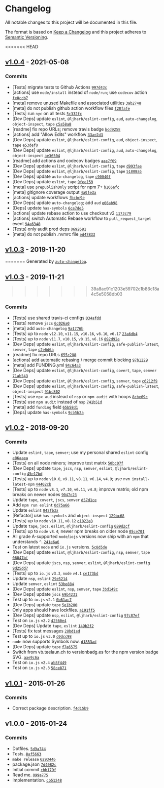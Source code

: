 # Changelog

All notable changes to this project will be documented in this file.

The format is based on [Keep a Changelog](https://keepachangelog.com/en/1.0.0/)
and this project adheres to [Semantic Versioning](https://semver.org/spec/v2.0.0.html).

<<<<<<< HEAD
## [v1.0.4](https://github.com/inspect-js/is-symbol/compare/v1.0.3...v1.0.4) - 2021-05-08

### Commits

- [Tests] migrate tests to Github Actions [`997d43c`](https://github.com/inspect-js/is-symbol/commit/997d43c091d1f8d3a2b3d7dfb17a73cdc5a75dde)
- [actions] use `node/install` instead of `node/run`; use `codecov` action [`fe0ccb7`](https://github.com/inspect-js/is-symbol/commit/fe0ccb7b7b64e74e095ef782dcc1d24d6c4b0be4)
- [meta] remove unused Makefile and associated utilities [`3ab2748`](https://github.com/inspect-js/is-symbol/commit/3ab2748ab6c2de21fc24f131bb880c68ba0b7b34)
- [meta] do not publish github action workflow files [`f20fafe`](https://github.com/inspect-js/is-symbol/commit/f20fafeb21585c7b4871ea19f104fd7696734fe8)
- [Tests] run `nyc` on all tests [`5c332fc`](https://github.com/inspect-js/is-symbol/commit/5c332fc92cecbed4a2041bc0c52b991b4a593f34)
- [Dev Deps] update `eslint`, `@ljharb/eslint-config`, `aud`, `auto-changelog`, `object-inspect`, `tape` [`c5a58a8`](https://github.com/inspect-js/is-symbol/commit/c5a58a8bea390a9b02e1c8c4aac30c223370297b)
- [readme] fix repo URLs; remove travis badge [`bcd9258`](https://github.com/inspect-js/is-symbol/commit/bcd9258d161fe709148fcc47962df3372c544727)
- [actions] add "Allow Edits" workflow [`33ae2d3`](https://github.com/inspect-js/is-symbol/commit/33ae2d3940e9daa6003a84c232874ee558b2fb44)
- [Dev Deps] update `eslint`, `@ljharb/eslint-config`, `aud`, `object-inspect`, `tape` [`e53def0`](https://github.com/inspect-js/is-symbol/commit/e53def0b77c38cbfae87fd8bbfd78953b845ea94)
- [Dev Deps] update `eslint`, `@ljharb/eslint-config`, `aud`, `auto-changelog`, `object-inspect` [`ae36504`](https://github.com/inspect-js/is-symbol/commit/ae365048c0c1b13457faa78658b80561f5a0bcd0)
- [readme] add actions and codecov badges [`aae7f09`](https://github.com/inspect-js/is-symbol/commit/aae7f09bd59d36df69d3b66d9b351c39fe072330)
- [Dev Deps] update `eslint`, `@ljharb/eslint-config`, `tape` [`d993fae`](https://github.com/inspect-js/is-symbol/commit/d993fae6d89856d4ab7818874be597249cb8a8cc)
- [Dev Deps] update `eslint`, `@ljharb/eslint-config`, `tape` [`51808a5`](https://github.com/inspect-js/is-symbol/commit/51808a55f272023201f40a59b2459ec6305bf73a)
- [Dev Deps] update `auto-changelog`, `tape` [`c90040f`](https://github.com/inspect-js/is-symbol/commit/c90040f0aeded8d0071a78d5cd593b385f8828ee)
- [Dev Deps] update `eslint`, `tape` [`9fee159`](https://github.com/inspect-js/is-symbol/commit/9fee159403d499a5ed2f5cb5db03747d09ab1766)
- [meta] use `prepublishOnly` script for npm 7+ [`b166afc`](https://github.com/inspect-js/is-symbol/commit/b166afc3ae3c6d11721a9558ddb112a28261688d)
- [meta] gitignore coverage output [`4a0fe3a`](https://github.com/inspect-js/is-symbol/commit/4a0fe3aa074b933074fcc231ce739005e1fec195)
- [actions] update workflows [`fbcbc9e`](https://github.com/inspect-js/is-symbol/commit/fbcbc9eb5bfe2cf9a77d5bd86bb1dece8e5f81d0)
- [Dev Deps] update `auto-changelog`; add `aud` [`e66ab98`](https://github.com/inspect-js/is-symbol/commit/e66ab989e48b81b48bd443d35dba0071950c5d7a)
- [Deps] update `has-symbols` [`6ce7de5`](https://github.com/inspect-js/is-symbol/commit/6ce7de53c866c068de2c28d97b3a64cf6d5f6a76)
- [actions] update rebase action to use checkout v2 [`1173c79`](https://github.com/inspect-js/is-symbol/commit/1173c79914076d73aec9aebc22dce4122e7bd3ae)
- [actions] switch Automatic Rebase workflow to `pull_request_target` event [`94a6348`](https://github.com/inspect-js/is-symbol/commit/94a6348f6274eac9bf4c5a6057b4f6120fc7d1d1)
- [Tests] only audit prod deps [`0692681`](https://github.com/inspect-js/is-symbol/commit/06926811fa029fe0fded5d0af4553a7808c143d1)
- [meta] do not publish .nvmrc file [`ed47833`](https://github.com/inspect-js/is-symbol/commit/ed478333c72384f8dbeb51e5fd501238f52a4972)

## [v1.0.3](https://github.com/inspect-js/is-symbol/compare/v1.0.2...v1.0.3) - 2019-11-20
=======
Generated by [`auto-changelog`](https://github.com/CookPete/auto-changelog).

## [v1.0.3](https://github.com/inspect-js/is-symbol/compare/v1.0.2...v1.0.3) - 2019-11-21
>>>>>>> 39a8ac91c1203e59702c1b86c18a4c5e5058db03

### Commits

- [Tests] use shared travis-ci configs [`034afdd`](https://github.com/inspect-js/is-symbol/commit/034afdd677c1b72b76751f3e5131acc927a32916)
- [Tests] remove `jscs` [`0c026a0`](https://github.com/inspect-js/is-symbol/commit/0c026a06815e46a33a8a5b4b1be8965d32d38e5c)
- [meta] add `auto-changelog` [`9a1776b`](https://github.com/inspect-js/is-symbol/commit/9a1776bb49f3e6ac12a5b3a447edcc651216891b)
- [Tests] up to `node` `v12.10`, `v11.15`, `v10.16`, `v8.16`, `v6.17` [`23a6db4`](https://github.com/inspect-js/is-symbol/commit/23a6db49a338d19eab19d876745513820bb6a9dc)
- [Tests] up to `node` `v11.7`, `v10.15`, `v8.15`, `v6.16` [`892d92e`](https://github.com/inspect-js/is-symbol/commit/892d92e7c40f3c0577583a98134106181c38bb7e)
- [Dev Deps] update `eslint`, `@ljharb/eslint-config`, `safe-publish-latest`, `semver`, `tape` [`c2e6d6a`](https://github.com/inspect-js/is-symbol/commit/c2e6d6a71f839522bbd124b7419f5fc42ffff6d3)
- [readme] fix repo URLs [`655c288`](https://github.com/inspect-js/is-symbol/commit/655c288a815856e647dba4b6049b1743cec3533c)
- [actions] add automatic rebasing / merge commit blocking [`97b1229`](https://github.com/inspect-js/is-symbol/commit/97b12296bf8fa1ce0c6121bf3de56c413da10aae)
- [meta] add FUNDING.yml [`94c64a3`](https://github.com/inspect-js/is-symbol/commit/94c64a367a1c34f960cf6007fc65cfbbcba34ba3)
- [Dev Deps] update `eslint`, `@ljharb/eslint-config`, `covert`, `tape`, `semver` [`71ab543`](https://github.com/inspect-js/is-symbol/commit/71ab543e09b820378362f4f66248addd410c6388)
- [Dev Deps] update `eslint`, `@ljharb/eslint-config`, `semver`, `tape` [`c6212f9`](https://github.com/inspect-js/is-symbol/commit/c6212f94e28622c94bb37189ffc241ee88b5b1dd)
- [Dev Deps] update `eslint`, `@ljharb/eslint-config`, `safe-publish-latest`, `object-inspect` [`91bc802`](https://github.com/inspect-js/is-symbol/commit/91bc802e18e63f4e8230ee0148302ce849e2f733)
- [Tests] use `npx aud` instead of `nsp` or `npm audit` with hoops [`8cbe69c`](https://github.com/inspect-js/is-symbol/commit/8cbe69c3fafe9cfbe7d27f710c88d02d2d2c6a00)
- [Tests] use `npm audit` instead of `nsp` [`741b51d`](https://github.com/inspect-js/is-symbol/commit/741b51dac868f6b22736c204910d257bcf4d5044)
- [meta] add `funding` field [`65b58d1`](https://github.com/inspect-js/is-symbol/commit/65b58d1e9fc572712d462d615e6b2418627d8fb9)
- [Deps] update `has-symbols` [`9cb5b2a`](https://github.com/inspect-js/is-symbol/commit/9cb5b2a9a3b89e8e0246be8df4fff3f5ceac7309)

## [v1.0.2](https://github.com/inspect-js/is-symbol/compare/v1.0.1...v1.0.2) - 2018-09-20

### Commits

- Update `eslint`, `tape`, `semver`; use my personal shared `eslint` config [`e86aaea`](https://github.com/inspect-js/is-symbol/commit/e86aaea8d81356801ecfc60540523e9b809a55f4)
- [Tests] on all node minors; improve test matrix [`50bc07f`](https://github.com/inspect-js/is-symbol/commit/50bc07f2ff73e5499b02a61f0a00ea48a84ae213)
- [Dev Deps] update `tape`, `jscs`, `nsp`, `semver`, `eslint`, `@ljharb/eslint-config` [`45e17bd`](https://github.com/inspect-js/is-symbol/commit/45e17bdf145846f30122348a94c5e506b90836ba)
- [Tests] up to `node` `v10.0`, `v9.11`, `v8.11`, `v6.14`, `v4.9`; use `nvm install-latest-npm` [`44402cb`](https://github.com/inspect-js/is-symbol/commit/44402cb82d4499e947b48b31b14667d1ebe7e2b4)
- [Tests] up to `node` `v8.1`, `v7.10`, `v6.11`, `v4.8`; improve matrix; old npm breaks on newer nodes [`9047c23`](https://github.com/inspect-js/is-symbol/commit/9047c232857ecb80551a21cc0b1cc4c91d28da1f)
- Update `tape`, `covert`, `jscs`, `semver` [`d57d1ce`](https://github.com/inspect-js/is-symbol/commit/d57d1ce3fc0b740885a1ed5c0738d4a27b29ab07)
- Add `npm run eslint` [`0d75a66`](https://github.com/inspect-js/is-symbol/commit/0d75a6638ad6f7ff7d5bc958531a6328fb13e3fe)
- Update `eslint` [`042fb3a`](https://github.com/inspect-js/is-symbol/commit/042fb3aec590f0c0d205b15812b285ad95cfff6b)
- [Refactor] use `has-symbols` and `object-inspect` [`129bc68`](https://github.com/inspect-js/is-symbol/commit/129bc68dd619b789b9956ac9b63b46257ee1060c)
- [Tests] up to `node` `v10.11`, `v8.12` [`c1822e8`](https://github.com/inspect-js/is-symbol/commit/c1822e84d6cc0cee9f1c2893e91b1aa999ad41db)
- Update `tape`, `jscs`, `eslint`, `@ljharb/eslint-config` [`089d2cf`](https://github.com/inspect-js/is-symbol/commit/089d2cf7cad87b75aa534769af11524ad2e79080)
- [Tests] up to `node` `v8.4`; newer npm breaks on older node [`05ce701`](https://github.com/inspect-js/is-symbol/commit/05ce701e3c1be8b3266ffac49806832e410491c1)
- All grade A-supported `node`/`iojs` versions now ship with an `npm` that understands `^`. [`241e6a6`](https://github.com/inspect-js/is-symbol/commit/241e6a655c0e19e9dcf0ae88e7fddd4cde394c5c)
- Test on latest `node` and `io.js` versions. [`5c8d5de`](https://github.com/inspect-js/is-symbol/commit/5c8d5deb9b7c01a8cdf959082a3d619c19751b0a)
- [Dev Deps] update `eslint`, `@ljharb/eslint-config`, `nsp`, `semver`, `tape` [`06047bf`](https://github.com/inspect-js/is-symbol/commit/06047bf72b20a66c0b455e80856b2d00b1910391)
- [Dev Deps] update `jscs`, `nsp`, `semver`, `eslint`, `@ljharb/eslint-config` [`9d25dd7`](https://github.com/inspect-js/is-symbol/commit/9d25dd79347c89f98207a3bad39f667f1f8a410e)
- [Tests] up to `io.js` `v3.3`, `node` `v4.1` [`ce173bd`](https://github.com/inspect-js/is-symbol/commit/ce173bda6e146907e3061a0e70463107d955de35)
- Update `nsp`, `eslint` [`29e5214`](https://github.com/inspect-js/is-symbol/commit/29e52140fac2049b4a32e175787bb3b184a1dd72)
- Update `semver`, `eslint` [`53be884`](https://github.com/inspect-js/is-symbol/commit/53be884c2811f7a4452581003d9cdaf6f9bddd3c)
- [Dev Deps] update `eslint`, `nsp`, `semver`, `tape` [`3bd149c`](https://github.com/inspect-js/is-symbol/commit/3bd149c869c099b07104b06c0692755a01f8298c)
- [Dev Deps] update `jscs` [`69b4231`](https://github.com/inspect-js/is-symbol/commit/69b4231632b170e5ddb350db2f0c59e6cad6f548)
- Test up to `io.js` `v2.1` [`0b61ac7`](https://github.com/inspect-js/is-symbol/commit/0b61ac7ac4de390296aeefb9395549592ea87da4)
- [Dev Deps] update `tape` [`5e1b200`](https://github.com/inspect-js/is-symbol/commit/5e1b2008c910bcdabee299a1ac599143ea07c3f9)
- Only apps should have lockfiles. [`a191ff5`](https://github.com/inspect-js/is-symbol/commit/a191ff5f0320fc16db42fdaa40f0c21d4326255e)
- [Dev Deps] update `nsp`, `eslint`, `@ljharb/eslint-config` [`97c87ef`](https://github.com/inspect-js/is-symbol/commit/97c87ef52b966f211e231092a54ef6ed05c99a26)
- Test on `io.js` `v2.2` [`42560e4`](https://github.com/inspect-js/is-symbol/commit/42560e466e17cbbb9fa71c0121f4bbbcf266c887)
- [Dev Deps] Update `tape`, `eslint` [`149b2f2`](https://github.com/inspect-js/is-symbol/commit/149b2f20bde92b2da12ccfeb8988beb2dc95c37c)
- [Tests] fix test messages [`28bd1ed`](https://github.com/inspect-js/is-symbol/commit/28bd1eda310590e13ada19cbd718c85c25d8a0c5)
- Test up to `io.js` `v3.0` [`c0dcc98`](https://github.com/inspect-js/is-symbol/commit/c0dcc98313d17151ec043e5452df306618be865e)
- `node` now supports Symbols now. [`d1853ad`](https://github.com/inspect-js/is-symbol/commit/d1853adf6369ab9d4c4516bdb032c2e42f52f90a)
- [Dev Deps] update `tape` [`f7a6575`](https://github.com/inspect-js/is-symbol/commit/f7a6575fbdef13abcc412c63d22b56943ed85969)
- Switch from vb.teelaun.ch to versionbadg.es for the npm version badge SVG. [`aae9c6a`](https://github.com/inspect-js/is-symbol/commit/aae9c6a724578659976ea74e11ec9fe35608607b)
- Test on `io.js` `v2.4` [`ab8f449`](https://github.com/inspect-js/is-symbol/commit/ab8f4492115270cc00a479915b02ac1bac75dfed)
- Test on `io.js` `v2.3` [`58ce871`](https://github.com/inspect-js/is-symbol/commit/58ce871674e857955b333aa057eeecd68b40e988)

## [v1.0.1](https://github.com/inspect-js/is-symbol/compare/v1.0.0...v1.0.1) - 2015-01-26

### Commits

- Correct package description. [`f4d15b9`](https://github.com/inspect-js/is-symbol/commit/f4d15b928b4b754b097a84f7c3ceac73c486aceb)

## v1.0.0 - 2015-01-24

### Commits

- Dotfiles. [`5d9a744`](https://github.com/inspect-js/is-symbol/commit/5d9a7441f724630070e9bd74a995191cafa1064b)
- Tests. [`8af5663`](https://github.com/inspect-js/is-symbol/commit/8af56631950dcee48b36f517837273193a6ba119)
- `make release` [`6293446`](https://github.com/inspect-js/is-symbol/commit/629344654a72e7fc8059607d6a86c64b002c3e5d)
- package.json [`7d4082c`](https://github.com/inspect-js/is-symbol/commit/7d4082ca9502118e70d24f526704d45a1a7f2067)
- Initial commit [`cbb179f`](https://github.com/inspect-js/is-symbol/commit/cbb179f677bd3dcb56ac5e3f0a7a9af503fd8952)
- Read me. [`099a775`](https://github.com/inspect-js/is-symbol/commit/099a775e7e751706283ae1cab7a8635c094773a9)
- Implementation. [`cb51248`](https://github.com/inspect-js/is-symbol/commit/cb51248eedaf55e0b8ad7dacdab179db2d76e96e)
